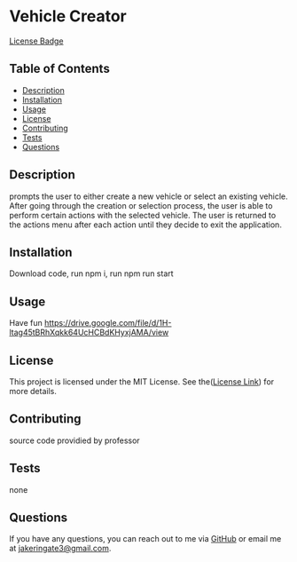 # Vehicle Creator

[License Badge](https://img.shields.io/badge/license-MIT-blue.svg)

## Table of Contents
- [Description](#description)
- [Installation](#installation)
- [Usage](#usage)
- [License](#license)
- [Contributing](#contributing)
- [Tests](#tests)
- [Questions](#questions)

## Description
prompts the user to either create a new vehicle or select an existing vehicle. After going through the creation or selection process, the user is able to perform certain actions with the selected vehicle. The user is returned to the actions menu after each action until they decide to exit the application.

## Installation
Download code, run npm i, run npm run start

## Usage
Have fun https://drive.google.com/file/d/1H-ltag45tBRhXqkk64UcHCBdKHyxjAMA/view


## License
  This project is licensed under the MIT License. See the([License Link](https://opensource.org/licenses/MIT)) for more details.

## Contributing
source code providied by professor

## Tests
none

## Questions
If you have any questions, you can reach out to me via [GitHub](https://github.com/JAKES-CLOUD-SPACE) or email me at jakeringate3@gmail.com.
